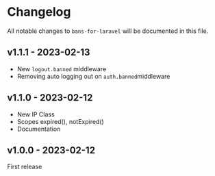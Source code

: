 # Changelog

All notable changes to `bans-for-laravel` will be documented in this file.

## v1.1.1 - 2023-02-13

- New `logout.banned` middleware
- Removing auto logging out on `auth.banned`middleware

## v1.1.0 - 2023-02-12

- New IP Class
- Scopes expired(), notExpired()
- Documentation

## v1.0.0 - 2023-02-12

First release
